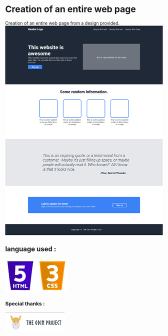 # Creation of an entire web page

 Creation of an entire web page from a design provided.
 ![](asset/media/image/01.png)

 ## language used :

![](asset/media/image/html.png) ![](asset/media/image/css.png)

### Special thanks : 

![](asset/media/image/OdinProjet.png) 


